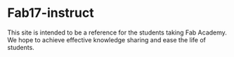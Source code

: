 # Fab17-instruct
This site is intended to be a reference for the students taking Fab Academy. We hope to achieve effective knowledge sharing and ease the life of students. 
